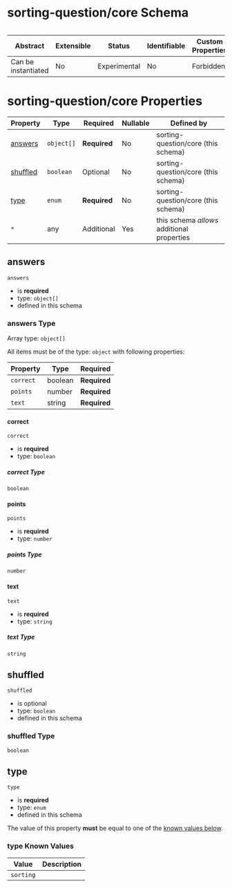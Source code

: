 # sorting-question/core Schema

```

```

| Abstract            | Extensible | Status       | Identifiable | Custom Properties | Additional Properties | Defined In                                                   |
| ------------------- | ---------- | ------------ | ------------ | ----------------- | --------------------- | ------------------------------------------------------------ |
| Can be instantiated | No         | Experimental | No           | Forbidden         | Permitted             | [sorting-exercise.schema.json](sorting-exercise.schema.json) |

# sorting-question/core Properties

| Property              | Type       | Required     | Nullable | Defined by                                 |
| --------------------- | ---------- | ------------ | -------- | ------------------------------------------ |
| [answers](#answers)   | `object[]` | **Required** | No       | sorting-question/core (this schema)        |
| [shuffled](#shuffled) | `boolean`  | Optional     | No       | sorting-question/core (this schema)        |
| [type](#type)         | `enum`     | **Required** | No       | sorting-question/core (this schema)        |
| `*`                   | any        | Additional   | Yes      | this schema _allows_ additional properties |

## answers

`answers`

- is **required**
- type: `object[]`
- defined in this schema

### answers Type

Array type: `object[]`

All items must be of the type: `object` with following properties:

| Property  | Type    | Required     |
| --------- | ------- | ------------ |
| `correct` | boolean | **Required** |
| `points`  | number  | **Required** |
| `text`    | string  | **Required** |

#### correct

`correct`

- is **required**
- type: `boolean`

##### correct Type

`boolean`

#### points

`points`

- is **required**
- type: `number`

##### points Type

`number`

#### text

`text`

- is **required**
- type: `string`

##### text Type

`string`

## shuffled

`shuffled`

- is optional
- type: `boolean`
- defined in this schema

### shuffled Type

`boolean`

## type

`type`

- is **required**
- type: `enum`
- defined in this schema

The value of this property **must** be equal to one of the [known values below](#type-known-values).

### type Known Values

| Value     | Description |
| --------- | ----------- |
| `sorting` |             |
